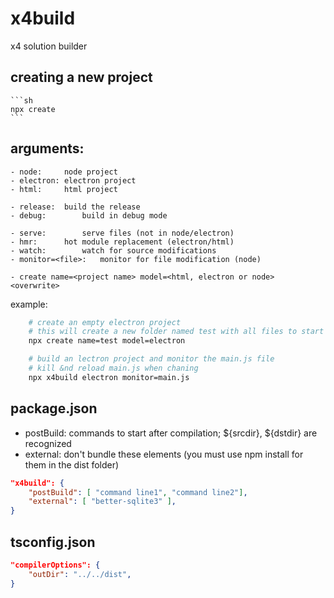 # x4build
x4 solution builder

## creating a new project
	```sh
	npx create 
	```


## arguments:
	- node:		node project
	- electron:	electron project
	- html:		html project

	- release: 	build the release 
	- debug:		build in debug mode

	- serve: 		serve files (not in node/electron)
    - hmr: 		hot module replacement (electron/html)
	- watch: 		watch for source modifications
	- monitor=<file>:	monitor for file modification (node)

	- create name=<project name> model=<html, electron or node> <overwrite>

example:
```bash
	# create an empty electron project
	# this will create a new folder named test with all files to start a new electron project
	npx create name=test model=electron
```

```bash
	# build an lectron project and monitor the main.js file
	# kill &nd reload main.js when chaning
	npx x4build electron monitor=main.js
```
	

## package.json

- postBuild: commands to start after compilation; ${srcdir}, ${dstdir} are recognized
- external: don't bundle these elements (you must use npm install for them in the dist folder)

```json
"x4build": {
	"postBuild": [ "command line1", "command line2"],		
	"external": [ "better-sqlite3" ],					
}
```


## tsconfig.json
```json
"compilerOptions": {
	"outDir": "../../dist",
}
```

